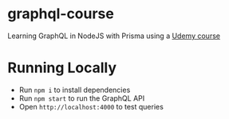 # graphql-course

Learning GraphQL in NodeJS with Prisma using a [Udemy course](https://www.udemy.com/course/graphql-bootcamp/)

# Running Locally

- Run `npm i` to install dependencies
- Run `npm start` to run the GraphQL API
- Open `http://localhost:4000` to test queries